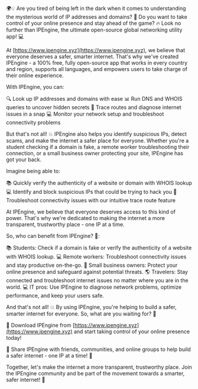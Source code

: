 🌍💡 Are you tired of being left in the dark when it comes to understanding the mysterious world of IP addresses and domains? 🤔 Do you want to take control of your online presence and stay ahead of the game? 🔥 Look no further than IPEngine, the ultimate open-source global networking utility app! 💻

At [https://www.ipengine.xyz](https://www.ipengine.xyz), we believe that everyone deserves a safer, smarter internet. That's why we've created IPEngine - a 100% free, fully open-source app that works in every country and region, supports all languages, and empowers users to take charge of their online experience.

With IPEngine, you can:

🔍 Look up IP addresses and domains with ease
📊 Run DNS and WHOIS queries to uncover hidden secrets
🚀 Trace routes and diagnose internet issues in a snap
💻 Monitor your network setup and troubleshoot connectivity problems

But that's not all! 💥 IPEngine also helps you identify suspicious IPs, detect scams, and make the internet a safer place for everyone. Whether you're a student checking if a domain is fake, a remote worker troubleshooting their connection, or a small business owner protecting your site, IPEngine has got your back.

Imagine being able to:

📚 Quickly verify the authenticity of a website or domain with WHOIS lookup
💻 Identify and block suspicious IPs that could be trying to hack you
🚀 Troubleshoot connectivity issues with our intuitive trace route feature

At IPEngine, we believe that everyone deserves access to this kind of power. That's why we're dedicated to making the internet a more transparent, trustworthy place - one IP at a time.

So, who can benefit from IPEngine? 🤔:

📚 Students: Check if a domain is fake or verify the authenticity of a website with WHOIS lookup.
💻 Remote workers: Troubleshoot connectivity issues and stay productive on-the-go.
🏢 Small business owners: Protect your online presence and safeguard against potential threats.
🌎 Travelers: Stay connected and troubleshoot internet issues no matter where you are in the world.
💻 IT pros: Use IPEngine to diagnose network problems, optimize performance, and keep your users safe.

And that's not all! 💥 By using IPEngine, you're helping to build a safer, smarter internet for everyone. So, what are you waiting for? 🤔

🚀 Download IPEngine from [https://www.ipengine.xyz](https://www.ipengine.xyz) and start taking control of your online presence today!

💬 Share IPEngine with friends, communities, and online groups to help build a safer internet - one IP at a time! 💪

Together, let's make the internet a more transparent, trustworthy place. Join the IPEngine community and be part of the movement towards a smarter, safer internet! 🌟